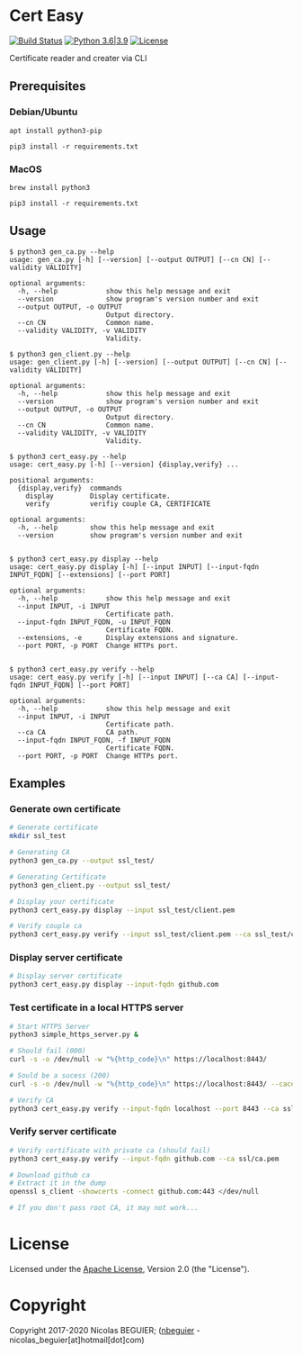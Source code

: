 # Cert Easy

[![Build Status](https://travis-ci.com/nbeguier/certificate_easy.svg?branch=master)](https://travis-ci.com/nbeguier/certificate_easy) [![Python 3.6|3.9](https://img.shields.io/badge/python-3.6|3.9-green.svg)](https://www.python.org/) [![License](https://img.shields.io/github/license/nbeguier/certificate_easy?color=blue)](https://github.com/nbeguier/certificate_easy/blob/master/LICENSE)

Certificate reader and creater via CLI

## Prerequisites

### Debian/Ubuntu

```
apt install python3-pip

pip3 install -r requirements.txt
```

### MacOS

```
brew install python3

pip3 install -r requirements.txt
```

## Usage
```
$ python3 gen_ca.py --help
usage: gen_ca.py [-h] [--version] [--output OUTPUT] [--cn CN] [--validity VALIDITY]

optional arguments:
  -h, --help            show this help message and exit
  --version             show program's version number and exit
  --output OUTPUT, -o OUTPUT
                        Output directory.
  --cn CN               Common name.
  --validity VALIDITY, -v VALIDITY
                        Validity.
```

```
$ python3 gen_client.py --help
usage: gen_client.py [-h] [--version] [--output OUTPUT] [--cn CN] [--validity VALIDITY]

optional arguments:
  -h, --help            show this help message and exit
  --version             show program's version number and exit
  --output OUTPUT, -o OUTPUT
                        Output directory.
  --cn CN               Common name.
  --validity VALIDITY, -v VALIDITY
                        Validity.
```


```
$ python3 cert_easy.py --help
usage: cert_easy.py [-h] [--version] {display,verify} ...

positional arguments:
  {display,verify}  commands
    display         Display certificate.
    verify          verifiy couple CA, CERTIFICATE

optional arguments:
  -h, --help        show this help message and exit
  --version         show program's version number and exit


$ python3 cert_easy.py display --help
usage: cert_easy.py display [-h] [--input INPUT] [--input-fqdn INPUT_FQDN] [--extensions] [--port PORT]

optional arguments:
  -h, --help            show this help message and exit
  --input INPUT, -i INPUT
                        Certificate path.
  --input-fqdn INPUT_FQDN, -u INPUT_FQDN
                        Certificate FQDN.
  --extensions, -e      Display extensions and signature.
  --port PORT, -p PORT  Change HTTPs port.


$ python3 cert_easy.py verify --help
usage: cert_easy.py verify [-h] [--input INPUT] [--ca CA] [--input-fqdn INPUT_FQDN] [--port PORT]

optional arguments:
  -h, --help            show this help message and exit
  --input INPUT, -i INPUT
                        Certificate path.
  --ca CA               CA path.
  --input-fqdn INPUT_FQDN, -f INPUT_FQDN
                        Certificate FQDN.
  --port PORT, -p PORT  Change HTTPs port.
```

## Examples

### Generate own certificate

```bash
# Generate certificate
mkdir ssl_test

# Generating CA
python3 gen_ca.py --output ssl_test/

# Generating Certificate
python3 gen_client.py --output ssl_test/

# Display your certificate
python3 cert_easy.py display --input ssl_test/client.pem

# Verify couple ca
python3 cert_easy.py verify --input ssl_test/client.pem --ca ssl_test/ca.pem
```

### Display server certificate

```bash
# Display server certificate
python3 cert_easy.py display --input-fqdn github.com
```


### Test certificate in a local HTTPS server

```bash
# Start HTTPS Server
python3 simple_https_server.py & 

# Should fail (000)
curl -s -o /dev/null -w "%{http_code}\n" https://localhost:8443/

# Sould be a sucess (200)
curl -s -o /dev/null -w "%{http_code}\n" https://localhost:8443/ --cacert ssl_test/ca.pem

# Verify CA
python3 cert_easy.py verify --input-fqdn localhost --port 8443 --ca ssl_test/ca.pem
```


### Verify server certificate

```bash
# Verify certificate with private ca (should fail)
python3 cert_easy.py verify --input-fqdn github.com --ca ssl/ca.pem

# Download github ca
# Extract it in the dump
openssl s_client -showcerts -connect github.com:443 </dev/null

# If you don't pass root CA, it may not work...
```

# License
Licensed under the [Apache License](https://github.com/nbeguier/certificate_easy/blob/master/LICENSE), Version 2.0 (the "License").

# Copyright
Copyright 2017-2020 Nicolas BEGUIER; ([nbeguier](https://beguier.eu/nicolas/) - nicolas_beguier[at]hotmail[dot]com)
